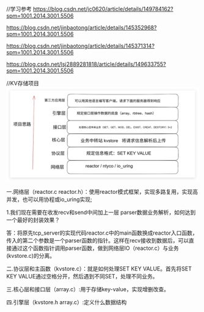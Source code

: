 
//学习参考
https://blog.csdn.net/jc0620/article/details/149784162?spm=1001.2014.3001.5506

https://blog.csdn.net/jinbaotong/article/details/145352968?spm=1001.2014.3001.5506

https://blog.csdn.net/jinbaotong/article/details/145371314?spm=1001.2014.3001.5506

https://blog.csdn.net/lsj2889281818/article/details/149633755?spm=1001.2014.3001.5506

//KV存储项目
![Alt text](ba2a2379540b4f559b4456fa02d2e617.png)

一.网络层（reactor.c reactor.h）：使用reactor模式框架，实现多路复用，实现高并发，也可以用协程或io_uring实现;

1.我们现在需要在收发recv和send中间加上一层 parser数据业务解析，如何达到一个最好的封装效果？

答：将原先tcp_server的实现代码reactor.c中的main函数换成reactor入口函数，传入的第二个参数是一个parser函数的指针。这样在recv接收到数据后，可以直接通过这个函数指针调用parser函数，做到网络层IO（reactor.c）与业务(kvstore.c)的分离。


二.协议层和主函数（kvstore.c）：就是如何处理SET KEY VALUE。首先将SET KEY VALUE通过空格分开，然后遇到不同SET，处理不同业务。

三.核心层和接口层（array.c）:用于存储key-value，实现增删改查。

四.引擎层（kvstore.h array.c）:定义什么数据结构
